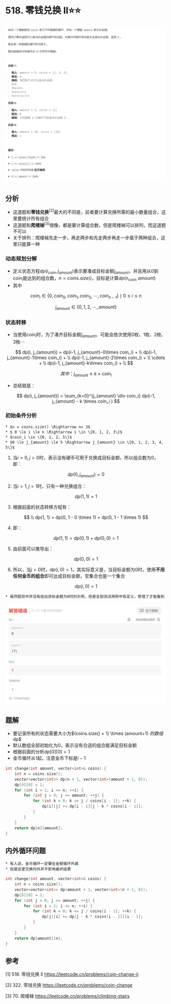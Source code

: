 # 518. 零钱兑换 II⭐⭐
![](../../../_static/leetcode/lc518_01.png)

## 分析
* 这道题和**零钱兑换**<sup>[2]</sup>最大的不同是，前者要计算兑换所需的最小数量组合，这里要统计所有组合
* 这道题和**爬楼梯**<sup>[3]</sup>很像，都是要计算组合数，但是爬楼梯可以排列，而这道题不可以
* 关于排列：爬楼梯先走一步，再走两步和先走两步再走一步属于两种组合，这里只能算一种

### 动态规划分解
* 定义状态方程$dp(i_{coin}, j_{amount})$表示要凑成目标金额$j_{amount}$，并且用从$0$到$coin_i$能达到的组合数，$n=coins.size()$，目标是计算$dp(n_{coin}, amount)$
* 其中

$$
coin_i \in \{0,coin_0,coin_1, coin_2,\cdots,coin_{n-1}\} \mid 0\le i \le n
$$

$$
j_{amount} \in \{0,1,2,\cdots, amount\}
$$

### 状态转移
* 当使用$coin_i$时，为了凑齐目标金额$j_{amount}$，可能会依次使用0枚、1枚、2枚、3枚$\cdots$

$$
dp(i, j_{amount}) = dp(i-1, j_{amount}-0\times coin_i) + \\
dp(i-1, j_{amount}-1\times coin_i) + \\
dp(i-1, j_{amount}-2\times coin_i) + \\
\cdots + \\
dp(i-1, j_{amount}-k\times coin_i) + \\
$$

$$
其中：j_{amount} \ge k\times coin_i
$$

* 总结就是：

$$
dp(i, j_{amount}) = \sum_{k=0}^{j_{amount} \div coin_i} dp(i-1, j_{amount} - k \times coin_i )
$$

### 初始条件分析

```{admonition} 用例：$amount = 5$，$coins = [1,2,5]$
* $n = coins.size() \Rightarrow n= 3$
* $ 0 \le i \le n \Rightarrow i \in \{0, 1, 2, 3\}$
* $coin_i \in \{0, 1, 2, 5\}$
* $0 \le j_{amount} \le 5 \Rightarrow j_{amount} \in \{0, 1, 2, 3, 4, 5\}$
```

1. 当$i=0, j>0$时，表示没有硬币可用于兑换成目标金额，所以组合数为0，即：

$$
dp(0, j_{amount}) = 0
$$

2. 当$i=1, j=1$时，只有一种兑换组合：

$$
dp(1, 1) = 1
$$

3. 根据前面的状态转移方程有：

$$
 \\
dp(1, 1) = dp(0, 1 - 0 \times 1) + dp(0, 1 - 1 \times 1)
$$

4. 即：

$$
dp(1,1)=dp(0, 1) + dp(0, 0) =1
$$

5. 由前面可以推导出：

$$
dp(0, 0) = 1
$$

6. 所以，当$j=0$时，$dp(i, 0) = 1$，其实际意义是，当目标金额为0时，使用**不用任何金币的组合**即可达成目标金额，空集合也是一个集合

$$
dp(i, 0) = 1
$$

```{admonition} 目标金额为0时对应组合数的官方定义
* 虽然题目中并没有给出目标金额为0时的示例，但是全部测试用例中有定义，答错了才能看到
```
![](../../../_static/leetcode/lc518_02.png)

## 题解
* 要记录所有的状态需要大小为$(coins.size() + 1) \times (amount+1) $的数组$dp$
* 默认数组全部初始化为$0$，表示没有合适的组合能满足目标金额
* 根据前面的分析$dp[0][0] = 1$
* 金币循环从$1$起，注意金币下标是$i-1$
```cpp
int change(int amount, vector<int>& coins) {
    int n = coins.size();
    vector<vector<int>> dp(n + 1, vector<int>(amount + 1, 0));
    dp[0][0] = 1;
    for (int i = 1; i <= n; ++i) {
        for (int j = 0; j <= amount; ++j) {
            for (int k = 0; k <= j / coins[i - 1]; ++k) {
                dp[i][j] += dp[i - 1][j - k * coins[i - 1]];
            }
        }
    }
    return dp[n][amount];
}
```

## 内外循环问题
```{admonition} 内外循环可以交换
* 有人说，金币循环一定要在金额循环外面
* 但是这里交换内外并不影响最终结果
```
```cpp
int change(int amount, vector<int>& coins) {
    int n = coins.size();
    vector<vector<int>> dp(amount + 1, vector<int>(n + 1, 0));
    dp[0][0] = 1;
    for (int j = 0; j <= amount; ++j) {
        for (int i = 1; i <= n; ++i) {
            for (int k = 0; k <= j / coins[i - 1]; ++k) {
                dp[j][i] += dp[j - k * coins[i - 1]][i - 1];
            }
        }
    }
    return dp[amount][n];
}
```

## 参考
[1] 518. 零钱兑换 II https://leetcode.cn/problems/coin-change-ii

[2] 322. 零钱兑换 https://leetcode.cn/problems/coin-change

[3] 70. 爬楼梯 https://leetcode.cn/problems/climbing-stairs

